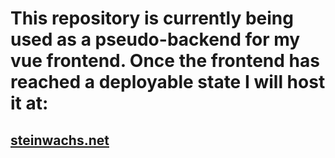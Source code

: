 # This repository is currently being used as a pseudo-backend for my vue frontend. Once the frontend has reached a deployable state I will host it at:

## [steinwachs.net](steinwachs.net)
